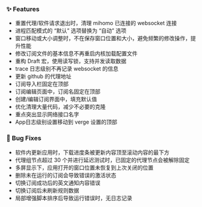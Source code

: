 ### ✨ Features

- 重置代理/软件请求退出时，清理 mihomo 已连接的 websocket 连接
- 进程匹配模式的 “默认” 选项替换为 “自动” 选项
- 窗口移动或大小调整时，不在保存窗口位置和大小，避免频繁的修改操作，提升性能
- 修改订阅文件的基本信息不再重启内核加载配置文件
- 重构 Draft 宏，使用读写锁，支持并发读取数据
- trace 日志级别不再记录 websocket 的信息
- 更新 github 的代理地址
- 订阅导入栏固定在顶部
- 订阅编辑页面中，订阅名固定在顶部
- 创建/编辑订阅界面中，填充默认值
- 优化清理大量代码，减少不必要的克隆
- 重点突出显示网络接口名字
- App日志级别设置移动到 verge 设置的顶部

### 🐛 Bug Fixes

- 软件内更新应用时，下载进度条被更新内容顶至滚动内容的最下方
- 代理组节点超过 30 个并进行延迟测试时，已固定的代理节点会被解除固定
- 多屏显示下，应用打开的窗口位置未恢复到上次关闭的位置
- 删除未在运行的订阅会导致错误的激活状态
- 切换订阅成功后的英文通知内容错误
- 切换订阅后未刷新规则数据
- 局部增强脚本排序后导致运行错误时，无日志记录
